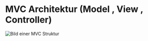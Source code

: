 # MVC Architektur (Model , View , Controller)

![Bild einer MVC Struktur](https://miro.medium.com/v2/resize:fit:940/1*eqghG-tH1flMjAOFcsOjIQ.png)